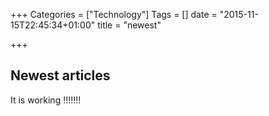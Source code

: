 +++
Categories = ["Technology"]
Tags = []
date = "2015-11-15T22:45:34+01:00"
title = "newest"

+++


## Newest articles

It is working !!!!!!!
